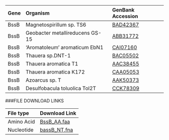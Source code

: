 Gene | Organism | GenBank Accession |
 :--- | :--- | :--- |
| BssB | Magnetospirillum sp. TS6 | [BAD42367](http://www.ncbi.nlm.nih.gov/protein/BAD42367) |
| BssB | Geobacter metallireducens GS-15 | [ABB31772](http://www.ncbi.nlm.nih.gov/protein/ABB31772) |
| BssB | ‘Aromatoleum’ aromaticum EbN1 | [CAI07160](http://www.ncbi.nlm.nih.gov/protein/CAI07160) |
| BssB | Thauera sp.DNT-1 | [BAC05502](http://www.ncbi.nlm.nih.gov/protein/BAC05502) |
| BssB | Thauera aromatica T1 | [AAC38455](http://www.ncbi.nlm.nih.gov/protein/AAC38455) |
| BssB | Thauera aromatica K172 | [CAA05053](http://www.ncbi.nlm.nih.gov/protein/CAA05053) |
| BssB | Azoarcus sp. T | [AAK50373](http://www.ncbi.nlm.nih.gov/protein/AAK50373) |
| BssB | Desulfobacula toluolica Tol2T | [CCK78309](http://www.ncbi.nlm.nih.gov/protein/CCK78309) |

###FILE DOWNLOAD LINKS

 File type | Download Link |
 :--- | :---------- | 
| Amino Acid | [BssB_AA.faa](amino_acid/BssB_AA.faa) |
| Nucleotide | [bassB_NT.fna](nucleotide/bssB_NT.fna) |

